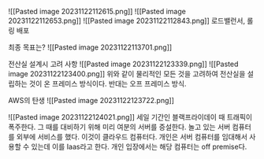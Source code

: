 ![[Pasted image 20231122112615.png]]
![[Pasted image 20231122112653.png]]
![[Pasted image 20231122112843.png]]
로드밸런서, 롤링 배포

최종 목표는?
![[Pasted image 20231122113701.png]]

전산실 설계시 고려 사항
![[Pasted image 20231122123339.png]]
![[Pasted image 20231122123400.png]]
위와 같이 물리적인 모든 것을 고려하여 전산실을 설립하는 것이 온 프레미스 방식이다. 
반대는 오프 프레미스 방식.

AWS의 탄생
![[Pasted image 20231122123722.png]]

![[Pasted image 20231122124021.png]]
세일 기간인 블랙프라이데이 때 트래픽이 폭주한다. 그 때를 대비하기 위해 미리 여분의 서버를 증설한다. 
놀고 있는 서버 컴퓨터를 외부에 서비스를 했다. 이것이 클라우드 컴퓨터다. 
개인은 서버 컴퓨터를 임대해서 사용할 수 있는데 이를 Iaas라고 한다. 
개인 입장에서는 해당 컴퓨터는 off premise다. 